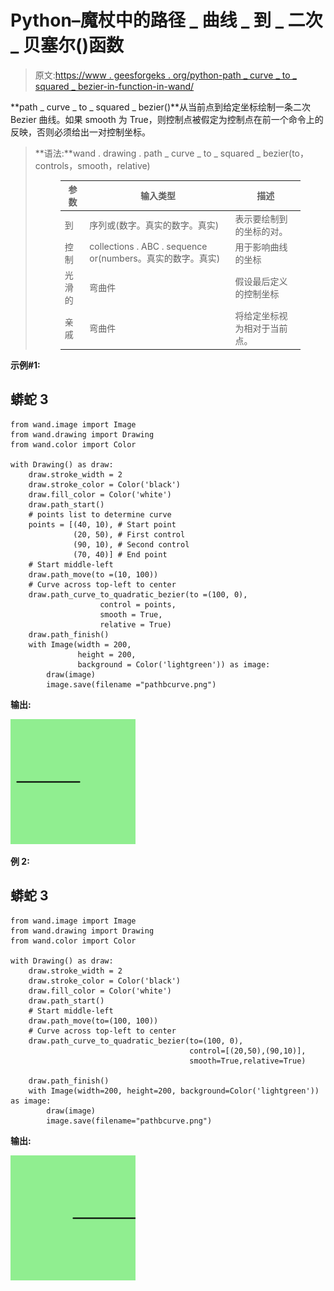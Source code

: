 # Python–魔杖中的路径 _ 曲线 _ 到 _ 二次 _ 贝塞尔()函数

> 原文:[https://www . geesforgeks . org/python-path _ curve _ to _ squared _ bezier-in-function-in-wand/](https://www.geeksforgeeks.org/python-path_curve_to_quadratic_bezier-function-in-wand/)

**path _ curve _ to _ squared _ bezier()**从当前点到给定坐标绘制一条二次 Bezier 曲线。如果 smooth 为 True，则控制点被假定为控制点在前一个命令上的反映，否则必须给出一对控制坐标。

> **语法:**wand . drawing . path _ curve _ to _ squared _ bezier(to，controls，smooth，relative)
> 
> <figure class="table">
> 
> | 参数 | 输入类型 | 描述 |
> | --- | --- | --- |
> | 到 | 序列或(数字。真实的数字。真实) | 表示要绘制到的坐标的对。 |
> | 控制 | collections . ABC . sequence or(numbers。真实的数字。真实) | 用于影响曲线的坐标 |
> | 光滑的 | 弯曲件 | 假设最后定义的控制坐标 |
> | 亲戚 | 弯曲件 | 将给定坐标视为相对于当前点。 |
> 
> </figure>

**示例#1:**

## 蟒蛇 3

```
from wand.image import Image
from wand.drawing import Drawing
from wand.color import Color

with Drawing() as draw:
    draw.stroke_width = 2
    draw.stroke_color = Color('black')
    draw.fill_color = Color('white')
    draw.path_start()
    # points list to determine curve
    points = [(40, 10), # Start point
              (20, 50), # First control
              (90, 10), # Second control
              (70, 40)] # End point
    # Start middle-left
    draw.path_move(to =(10, 100))
    # Curve across top-left to center
    draw.path_curve_to_quadratic_bezier(to =(100, 0),
                    control = points,
                    smooth = True,
                    relative = True)
    draw.path_finish()
    with Image(width = 200,
               height = 200,
               background = Color('lightgreen')) as image:
        draw(image)
        image.save(filename ="pathbcurve.png")
```

**输出:**

![](img/2e939ecd97482334962067939806b369.png)

**例 2:**

## 蟒蛇 3

```
from wand.image import Image
from wand.drawing import Drawing
from wand.color import Color

with Drawing() as draw:
    draw.stroke_width = 2
    draw.stroke_color = Color('black')
    draw.fill_color = Color('white')
    draw.path_start()
    # Start middle-left
    draw.path_move(to=(100, 100))
    # Curve across top-left to center
    draw.path_curve_to_quadratic_bezier(to=(100, 0),
                                        control=[(20,50),(90,10)],
                                        smooth=True,relative=True)

    draw.path_finish()
    with Image(width=200, height=200, background=Color('lightgreen')) as image:
        draw(image)
        image.save(filename="pathbcurve.png")
```

**输出:**

![](img/e57bab79d5987c3e1958e2a82c68b4b3.png)